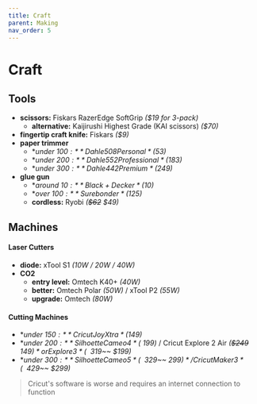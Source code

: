 ```yaml
---
title: Craft
parent: Making
nav_order: 5
---
```

# Craft

## Tools

- **scissors:** Fiskars RazerEdge SoftGrip *($19 for 3-pack)*
	- **alternative:** Kaijirushi Highest Grade (KAI scissors) *($70)*
- **fingertip craft knife:** Fiskars *($9)*
- **paper trimmer**
	- **under $100:** Dahle 508 Personal *($53)*
	- **under $200:** Dahle 552 Professional *($183)*
	- **under $300:** Dahle 442 Premium *($249)*
- **glue gun**
	- **around $10:** Black+Decker *($10)*
	- **over $100:** Surebonder *($125)*
	- **cordless:** Ryobi *(~~$62~~ $49)*

## Machines

#### Laser Cutters

- **diode:** xTool S1 *(10W / 20W / 40W)*
- **CO2**
	- **entry level:** Omtech K40+ *(40W)*
	- **better:** Omtech Polar *(50W)* / xTool P2 *(55W)*
	- **upgrade:** Omtech *(80W)*

#### Cutting Machines

- **under $150:** Cricut Joy Xtra *($149)*
- **under $200:** Silhoette Cameo 4 *(~$199)* / Cricut Explore 2 Air *(~~$249~~ $149)* or Explore 3 *(~~$319~~ $199)*
- **under $300:** Silhoette Cameo 5 *(~~$329~~ $299)* / Cricut Maker 3  *(~~$429~~ $299)*

> Cricut's software is worse and requires an internet connection to function
